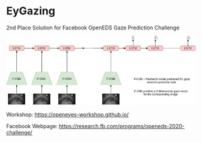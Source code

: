 # EyGazing
2nd Place Solution for Facebook OpenEDS Gaze Prediction Challenge

![model](Drawing.png "Model Overview")

Workshop: https://openeyes-workshop.github.io/

Facebook Webpage: https://research.fb.com/programs/openeds-2020-challenge/
